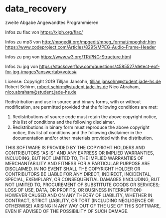 # data_recovery
zweite Abgabe Angewandtes Programmieren


Infos zu flac von https://xiph.org/flac/

Infos zu mp3 von http://mpgedit.org/mpgedit/mpeg_format/mpeghdr.htm
		https://www.codeproject.com/Articles/8295/MPEG-Audio-Frame-Header

Infos zu png von https://www.w3.org/TR/PNG-Structure.html

Infos zu jpg von https://stackoverflow.com/questions/4585527/detect-eof-for-jpg-images?answertab=votes#
		

License:
Copyright 2019 Tilljan Jansohn, tilljan.jansohn@student.jade-hs.de
               Robert Schirm, robert.schirm@student.jade-hs.de
               Nico Abraham, nico.abraham@student.jade-hs.de 

Redistribution and use in source and binary forms, with or without 
modification, are permitted provided that the following conditions are met:
1. Redistributions of source code must retain the above copyright notice, 
this list of conditions and the following disclaimer.
2. Redistributions in binary form must reproduce the above copyright 
notice, this list of conditions and the following disclaimer in the 
documentation and/or other materials provided with the distribution.

THIS SOFTWARE IS PROVIDED BY THE COPYRIGHT HOLDERS AND CONTRIBUTORS 
"AS IS" AND ANY EXPRESS OR IMPLIED WARRANTIES, INCLUDING, BUT NOT LIMITED
TO, THE IMPLIED WARRANTIES OF MERCHANTABILITY AND FITNESS FOR A PARTICULAR
PURPOSE ARE DISCLAIMED. IN NO EVENT SHALL THE COPYRIGHT HOLDER OR 
CONTRIBUTORS BE LIABLE FOR ANY DIRECT, INDIRECT, INCIDENTAL, SPECIAL,
EXEMPLARY, OR CONSEQUENTIAL DAMAGES (INCLUDING, BUT NOT LIMITED TO, 
PROCUREMENT OF SUBSTITUTE GOODS OR SERVICES; LOSS OF USE, DATA, OR 
PROFITS; OR BUSINESS INTERRUPTION) HOWEVER CAUSED AND ON ANY THEORY OF
LIABILITY, WHETHER IN CONTRACT, STRICT LIABILITY, OR TORT (INCLUDING
NEGLIGENCE OR OTHERWISE) ARISING IN ANY WAY OUT OF THE USE OF THIS
SOFTWARE, EVEN IF ADVISED OF THE POSSIBILITY OF SUCH DAMAGE.  		